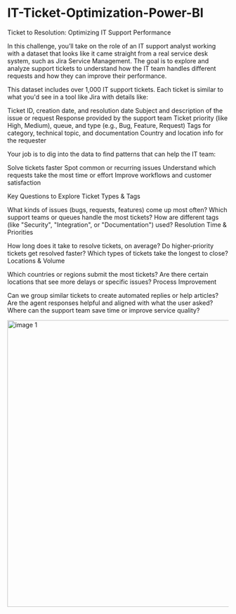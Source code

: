 # IT-Ticket-Optimization-Power-BI


Ticket to Resolution: Optimizing IT Support Performance

In this challenge, you’ll take on the role of an IT support analyst working with a dataset that looks like it came straight from a real service desk system, such as Jira Service Management. The goal is to explore and analyze support tickets to understand how the IT team handles different requests and how they can improve their performance.

This dataset includes over 1,000 IT support tickets. Each ticket is similar to what you'd see in a tool like Jira with details like:

Ticket ID, creation date, and resolution date
Subject and description of the issue or request
Response provided by the support team
Ticket priority (like High, Medium), queue, and type (e.g., Bug, Feature, Request)
Tags for category, technical topic, and documentation
Country and location info for the requester
 

Your job is to dig into the data to find patterns that can help the IT team:

Solve tickets faster
Spot common or recurring issues
Understand which requests take the most time or effort
Improve workflows and customer satisfaction
 

Key Questions to Explore
Ticket Types & Tags

What kinds of issues (bugs, requests, features) come up most often?
Which support teams or queues handle the most tickets?
How are different tags (like "Security", "Integration", or "Documentation") used?
Resolution Time & Priorities

How long does it take to resolve tickets, on average?
Do higher-priority tickets get resolved faster?
Which types of tickets take the longest to close?
Locations & Volume

Which countries or regions submit the most tickets?
Are there certain locations that see more delays or specific issues?
Process Improvement

Can we group similar tickets to create automated replies or help articles?
Are the agent responses helpful and aligned with what the user asked?
Where can the support team save time or improve service quality?



<img width="1169" height="653" alt="image 1" src="https://github.com/user-attachments/assets/9d639f68-4fe0-4b4f-9f63-e62dba099123" />



